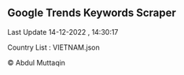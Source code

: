 

## Google Trends Keywords Scraper 
 
Last Update 14-12-2022 , 14:30:17

Country List :
VIETNAM.json



© Abdul Muttaqin 
